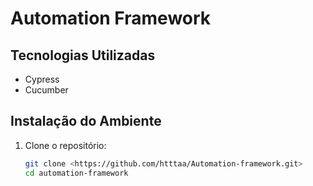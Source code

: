 # Automation Framework

## Tecnologias Utilizadas
- Cypress
- Cucumber

## Instalação do Ambiente
1. Clone o repositório:
   ```sh
   git clone <https://github.com/htttaa/Automation-framework.git>
   cd automation-framework

